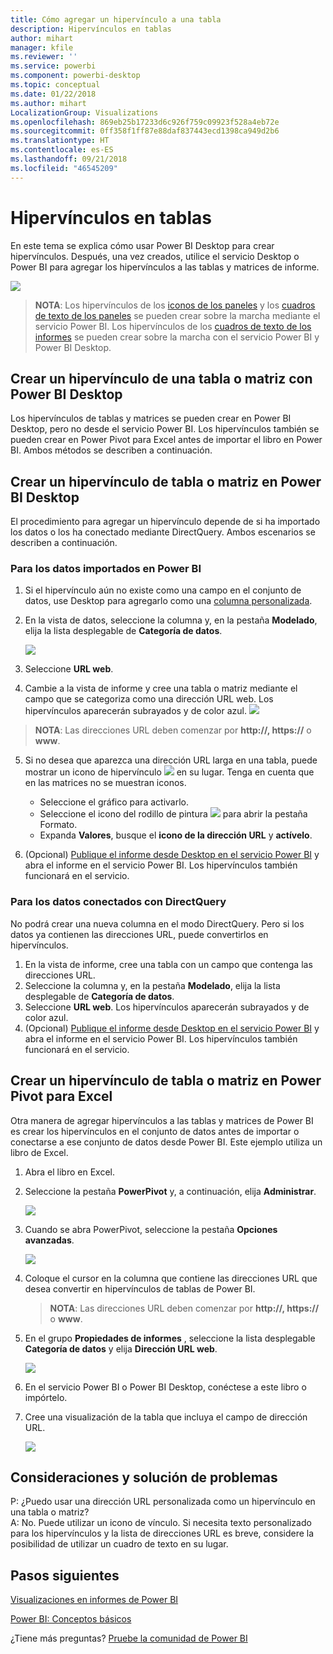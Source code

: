 ```yaml
---
title: Cómo agregar un hipervínculo a una tabla
description: Hipervínculos en tablas
author: mihart
manager: kfile
ms.reviewer: ''
ms.service: powerbi
ms.component: powerbi-desktop
ms.topic: conceptual
ms.date: 01/22/2018
ms.author: mihart
LocalizationGroup: Visualizations
ms.openlocfilehash: 869eb25b17233d6c926f759c09923f528a4eb72e
ms.sourcegitcommit: 0ff358f1ff87e88daf837443ecd1398ca949d2b6
ms.translationtype: HT
ms.contentlocale: es-ES
ms.lasthandoff: 09/21/2018
ms.locfileid: "46545209"
---
```

# <a name="hyperlinks-in-tables"></a>Hipervínculos en tablas
En este tema se explica cómo usar Power BI Desktop para crear hipervínculos. Después, una vez creados, utilice el servicio Desktop o Power BI para agregar los hipervínculos a las tablas y matrices de informe. 

![](media/power-bi-hyperlinks-in-tables/hyperlinkedtable.png)

> **NOTA**: Los hipervínculos de los [iconos de los paneles](service-dashboard-edit-tile.md) y los [cuadros de texto de los paneles](service-dashboard-add-widget.md) se pueden crear sobre la marcha mediante el servicio Power BI. Los hipervínculos de los [cuadros de texto de los informes](service-add-hyperlink-to-text-box.md) se pueden crear sobre la marcha con el servicio Power BI y Power BI Desktop.
> 
> 

## <a name="to-create-a-hyperlink-in-a-table-or-matrix-using-power-bi-desktop"></a>Crear un hipervínculo de una tabla o matriz con Power BI Desktop
Los hipervínculos de tablas y matrices se pueden crear en Power BI Desktop, pero no desde el servicio Power BI. Los hipervínculos también se pueden crear en Power Pivot para Excel antes de importar el libro en Power BI. Ambos métodos se describen a continuación.

## <a name="create-a-table-or-matrix-hyperlink-in-power-bi-desktop"></a>Crear un hipervínculo de tabla o matriz en Power BI Desktop
El procedimiento para agregar un hipervínculo depende de si ha importado los datos o los ha conectado mediante DirectQuery. Ambos escenarios se describen a continuación.

### <a name="for-data-imported-into-power-bi"></a>Para los datos importados en Power BI
1. Si el hipervínculo aún no existe como una campo en el conjunto de datos, use Desktop para agregarlo como una [columna personalizada](desktop-common-query-tasks.md).
2. En la vista de datos, seleccione la columna y, en la pestaña **Modelado**, elija la lista desplegable de **Categoría de datos**.
   
    ![](media/power-bi-hyperlinks-in-tables/pbi_data_category.png)
3. Seleccione **URL web**.
4. Cambie a la vista de informe y cree una tabla o matriz mediante el campo que se categoriza como una dirección URL web. Los hipervínculos aparecerán subrayados y de color azul.
    ![](media/power-bi-hyperlinks-in-tables/power-bi-table-with-hyperlinks2.png)
> **NOTA**: Las direcciones URL deben comenzar por **http://, https://** o **www**.
> 
>   
5. Si no desea que aparezca una dirección URL larga en una tabla, puede mostrar un icono de hipervínculo ![](media/power-bi-hyperlinks-in-tables/power-bi-hyperlink-icon.png) en su lugar. Tenga en cuenta que en las matrices no se muestran iconos.
   
   * Seleccione el gráfico para activarlo.
   * Seleccione el icono del rodillo de pintura ![](media/power-bi-hyperlinks-in-tables/power-bi-paintroller.png) para abrir la pestaña Formato.
   * Expanda **Valores**, busque el **icono de la dirección URL** y **actívelo**.
6. (Opcional) [Publique el informe desde Desktop en el servicio Power BI](guided-learning/publishingandsharing.yml?tutorial-step=2) y abra el informe en el servicio Power BI. Los hipervínculos también funcionará en el servicio.

### <a name="for-data-connected-with-directquery"></a>Para los datos conectados con DirectQuery
No podrá crear una nueva columna en el modo DirectQuery.  Pero si los datos ya contienen las direcciones URL, puede convertirlos en hipervínculos.

1. En la vista de informe, cree una tabla con un campo que contenga las direcciones URL.
2. Seleccione la columna y, en la pestaña **Modelado**, elija la lista desplegable de **Categoría de datos**.
3. Seleccione **URL web**. Los hipervínculos aparecerán subrayados y de color azul.
4. (Opcional) [Publique el informe desde Desktop en el servicio Power BI](guided-learning/publishingandsharing.yml?tutorial-step=2) y abra el informe en el servicio Power BI. Los hipervínculos también funcionará en el servicio.

## <a name="create-a-table-or-matrix-hyperlink-in-excel-power-pivot"></a>Crear un hipervínculo de tabla o matriz en Power Pivot para Excel
Otra manera de agregar hipervínculos a las tablas y matrices de Power BI es crear los hipervínculos en el conjunto de datos antes de importar o conectarse a ese conjunto de datos desde Power BI. Este ejemplo utiliza un libro de Excel.

1. Abra el libro en Excel.
2. Seleccione la pestaña **PowerPivot** y, a continuación, elija **Administrar**.
   
   ![](media/power-bi-hyperlinks-in-tables/createhyperlinkinpowerpivot2.png)
3. Cuando se abra PowerPivot, seleccione la pestaña **Opciones avanzadas**.
   
   ![](media/power-bi-hyperlinks-in-tables/createhyperlinkinpowerpivot3.png)
4. Coloque el cursor en la columna que contiene las direcciones URL que desea convertir en hipervínculos de tablas de Power BI.
   
   > **NOTA**: Las direcciones URL deben comenzar por **http://, https://** o **www**.
   > 
   > 
5. En el grupo **Propiedades de informes** , seleccione la lista desplegable **Categoría de datos** y elija **Dirección URL web**. 
   
   ![](media/power-bi-hyperlinks-in-tables/createhyperlinksnew.png)
6. En el servicio Power BI o Power BI Desktop, conéctese a este libro o impórtelo.
7. Cree una visualización de la tabla que incluya el campo de dirección URL.
   
   ![](media/power-bi-hyperlinks-in-tables/hyperlinksintables.gif)

## <a name="considerations-and-troubleshooting"></a>Consideraciones y solución de problemas
P: ¿Puedo usar una dirección URL personalizada como un hipervínculo en una tabla o matriz?    
A: No. Puede utilizar un icono de vínculo. Si necesita texto personalizado para los hipervínculos y la lista de direcciones URL es breve, considere la posibilidad de utilizar un cuadro de texto en su lugar.


## <a name="next-steps"></a>Pasos siguientes
[Visualizaciones en informes de Power BI](visuals/power-bi-report-visualizations.md)

[Power BI: Conceptos básicos](consumer/end-user-basic-concepts.md)

¿Tiene más preguntas? [Pruebe la comunidad de Power BI](http://community.powerbi.com/)

